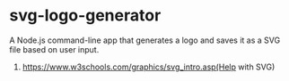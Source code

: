 # svg-logo-generator
A Node.js command-line app that generates a logo and saves it as a SVG file based on user input. 










1. https://www.w3schools.com/graphics/svg_intro.asp(Help with SVG)